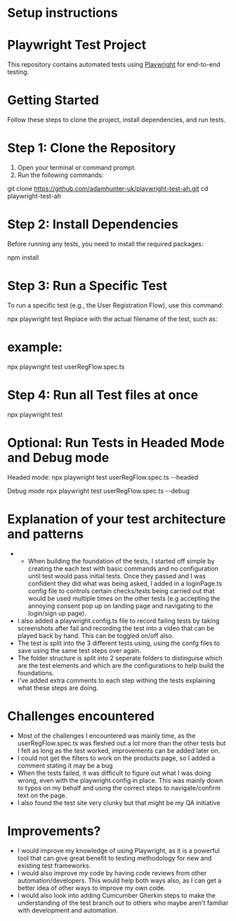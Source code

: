 # Setup instructions

# Playwright Test Project

This repository contains automated tests using [Playwright](https://playwright.dev/) for end-to-end testing.

# Getting Started

Follow these steps to clone the project, install dependencies, and run tests.

# Step 1: Clone the Repository

1. Open your terminal or command prompt.
2. Run the following commands:

git clone https://github.com/adamhunter-uk/playwright-test-ah.git
cd playwright-test-ah

# Step 2: Install Dependencies
Before running any tests, you need to install the required packages:

npm install

# Step 3: Run a Specific Test
To run a specific test (e.g., the User Registration Flow), use this command:

npx playwright test <specFile>
Replace <specFile> with the actual filename of the test, such as:

# example: 
npx playwright test userRegFlow.spec.ts

# Step 4: Run all Test files at once
npx playwright test

# Optional: Run Tests in Headed Mode and Debug mode

Headed mode:
npx playwright test userRegFlow.spec.ts --headed

Debug mode
npx playwright test userRegFlow.spec.ts --debug


# Explanation of your test architecture and patterns
- - When building the foundation of the tests, I started off simple by creating the each test with basic commands and no configuration until test would pass initial tests. Once they passed and I was confident they did what was being asked, I added in a loginPage.ts config file to controls certain checks/tests being carried out that would be used multiple times on the other tests (e.g accepting the annoying consent pop up on landing page and navigating to the login/sign up page).
- I also added a playwright.config.ts file to record failing tests by taking screenshots after fail and recording the test into a video that can be played back by hand. This can be toggled on/off also.
- The test is split into the 3 different tests using, using the confg files to save using the same test steps over again. 
- The folder structure is split into 2 seperate folders to distinguise which are the test elements and which are the configurations to help build the foundations.
- I've added extra comments to each step withing the tests explaining what these steps are doing.

# Challenges encountered
- Most of the challenges I encountered was mainly time, as the userRegFlow.spec.ts was fleshed out a lot more than the other tests but I felt as long as the test worked, improvements can be added later on.
- I could not get the filters to work on the products page, so I added a comment stating it may be a bug
- When the tests failed, it was difficult to figure out what I was doing wrong, even with the playwright.config in place. This was mainly down to typos on my behalf and using the correct steps to navigate/confirm text on the page.
- I also found the test site very clunky but that might be my QA initiative

# Improvements?
- I would improve my knowledge of using Playwright, as it is a powerful tool that can give great benefit to testing methodology for new and existing test frameworks. 
- I would also improve my code by having code reviews from other automation/developers. This would help both ways also, as I can get a better idea of other ways to improve my own code.
- I would also look into adding Cumcumber Gherkin steps to make the understanding of the test branch out to others who maybe aren't familiar with development and automation.
